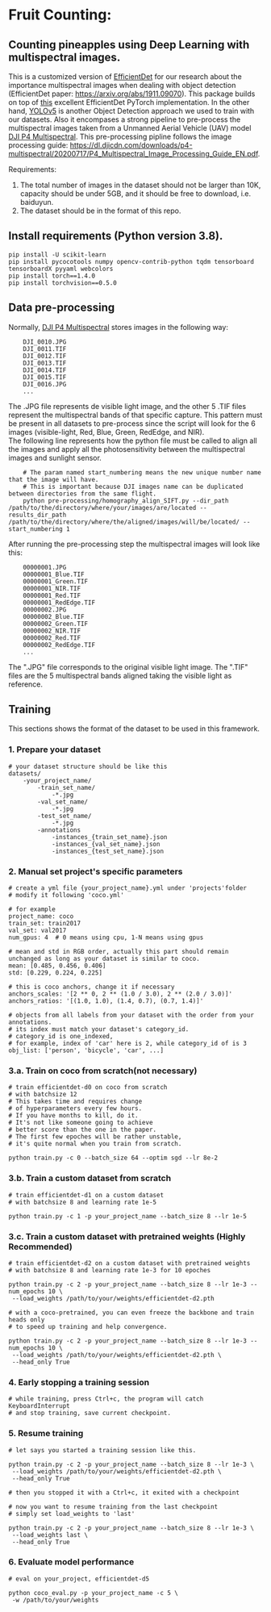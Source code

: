 # Fruit Counting:
## Counting pineapples using Deep Learning with multispectral images.
This is a customized version of [EfficientDet](https://arxiv.org/abs/1911.09070) for our research about the importance multispectral images when dealing with object detection (EfficientDet paper: https://arxiv.org/abs/1911.09070). This package builds on top of [this](https://github.com/zylo117/Yet-Another-EfficientDet-Pytorch) excellent EfficientDet PyTorch implementation. In the other hand, [YOLOv5](https://github.com/ultralytics/yolov5) is another Object Detection approach we used to train with our datasets.
Also it encompases a strong pipeline to pre-process the multispectral images taken from a Unmanned Aerial Vehicle (UAV) model [DJI P4 Multispectral](https://www.dji.com/p4-multispectral). This pre-processing pipline follows the image processing guide: https://dl.djicdn.com/downloads/p4-multispectral/20200717/P4_Multispectral_Image_Processing_Guide_EN.pdf.

Requirements:

1. The total number of images in the dataset should not be larger than 10K, capacity should be under 5GB, and it should be free to download, i.e. baiduyun.
2. The dataset should be in the format of this repo.

## Install requirements (Python version 3.8).
    pip install -U scikit-learn
    pip install pycocotools numpy opencv-contrib-python tqdm tensorboard tensorboardX pyyaml webcolors
    pip install torch==1.4.0
    pip install torchvision==0.5.0

## Data pre-processing
Normally, [DJI P4 Multispectral](https://www.dji.com/p4-multispectral) stores images in the following way:

        DJI_0010.JPG
        DJI_0011.TIF
        DJI_0012.TIF
        DJI_0013.TIF
        DJI_0014.TIF
        DJI_0015.TIF
        DJI_0016.JPG
        ...

The .JPG file represents de visible light image, and the other 5 .TIF files represent the multispectral bands of that specific capture. This pattern must be present in all datasets to pre-process since the script will look for the 6 images (visible-light, Red, Blue, Green, RedEdge, and NIR).   
The following line represents how the python file must be called to align all the images and apply all the photosensitivity between the multispectral images and sunlight sensor.

        # The param named start_numbering means the new unique number name that the image will have.  
        # This is important because DJI images name can be duplicated between directories from the same flight.
        python pre-processing/homography_align_SIFT.py --dir_path /path/to/the/directory/where/your/images/are/located --results_dir_path /path/to/the/directory/where/the/aligned/images/will/be/located/ --start_numbering 1

After running the pre-processing step the multispectral images will look like this:

        00000001.JPG
        00000001_Blue.TIF
        00000001_Green.TIF
        00000001_NIR.TIF
        00000001_Red.TIF
        00000001_RedEdge.TIF
        00000002.JPG
        00000002_Blue.TIF
        00000002_Green.TIF
        00000002_NIR.TIF
        00000002_Red.TIF
        00000002_RedEdge.TIF
        ...
 
The ".JPG" file corresponds to the original visible light image.
The ".TIF" files are the 5 multispectral bands aligned taking the visible light as reference. 

## Training

This sections shows the format of the dataset to be used in this framework.

### 1. Prepare your dataset

    # your dataset structure should be like this
    datasets/
        -your_project_name/
            -train_set_name/
                -*.jpg
            -val_set_name/
                -*.jpg
            -test_set_name/
                -*.jpg
            -annotations
                -instances_{train_set_name}.json
                -instances_{val_set_name}.json
                -instances_{test_set_name}.json
                
### 2. Manual set project's specific parameters

    # create a yml file {your_project_name}.yml under 'projects'folder 
    # modify it following 'coco.yml'

    # for example
    project_name: coco
    train_set: train2017
    val_set: val2017
    num_gpus: 4  # 0 means using cpu, 1-N means using gpus 

    # mean and std in RGB order, actually this part should remain unchanged as long as your dataset is similar to coco.
    mean: [0.485, 0.456, 0.406]
    std: [0.229, 0.224, 0.225]

    # this is coco anchors, change it if necessary
    anchors_scales: '[2 ** 0, 2 ** (1.0 / 3.0), 2 ** (2.0 / 3.0)]'
    anchors_ratios: '[(1.0, 1.0), (1.4, 0.7), (0.7, 1.4)]'

    # objects from all labels from your dataset with the order from your annotations.
    # its index must match your dataset's category_id.
    # category_id is one_indexed,
    # for example, index of 'car' here is 2, while category_id of is 3
    obj_list: ['person', 'bicycle', 'car', ...]
    
### 3.a. Train on coco from scratch(not necessary)

    # train efficientdet-d0 on coco from scratch 
    # with batchsize 12
    # This takes time and requires change 
    # of hyperparameters every few hours.
    # If you have months to kill, do it. 
    # It's not like someone going to achieve
    # better score than the one in the paper.
    # The first few epoches will be rather unstable,
    # it's quite normal when you train from scratch.
    
    python train.py -c 0 --batch_size 64 --optim sgd --lr 8e-2

### 3.b. Train a custom dataset from scratch

    # train efficientdet-d1 on a custom dataset 
    # with batchsize 8 and learning rate 1e-5
    
    python train.py -c 1 -p your_project_name --batch_size 8 --lr 1e-5

### 3.c. Train a custom dataset with pretrained weights (Highly Recommended)

    # train efficientdet-d2 on a custom dataset with pretrained weights
    # with batchsize 8 and learning rate 1e-3 for 10 epoches
    
    python train.py -c 2 -p your_project_name --batch_size 8 --lr 1e-3 --num_epochs 10 \
     --load_weights /path/to/your/weights/efficientdet-d2.pth
    
    # with a coco-pretrained, you can even freeze the backbone and train heads only
    # to speed up training and help convergence.
    
    python train.py -c 2 -p your_project_name --batch_size 8 --lr 1e-3 --num_epochs 10 \
     --load_weights /path/to/your/weights/efficientdet-d2.pth \
     --head_only True

### 4. Early stopping a training session

    # while training, press Ctrl+c, the program will catch KeyboardInterrupt
    # and stop training, save current checkpoint.

### 5. Resume training

    # let says you started a training session like this.
    
    python train.py -c 2 -p your_project_name --batch_size 8 --lr 1e-3 \
     --load_weights /path/to/your/weights/efficientdet-d2.pth \
     --head_only True
     
    # then you stopped it with a Ctrl+c, it exited with a checkpoint
    
    # now you want to resume training from the last checkpoint
    # simply set load_weights to 'last'
    
    python train.py -c 2 -p your_project_name --batch_size 8 --lr 1e-3 \
     --load_weights last \
     --head_only True

### 6. Evaluate model performance

    # eval on your_project, efficientdet-d5
    
    python coco_eval.py -p your_project_name -c 5 \
     -w /path/to/your/weights
